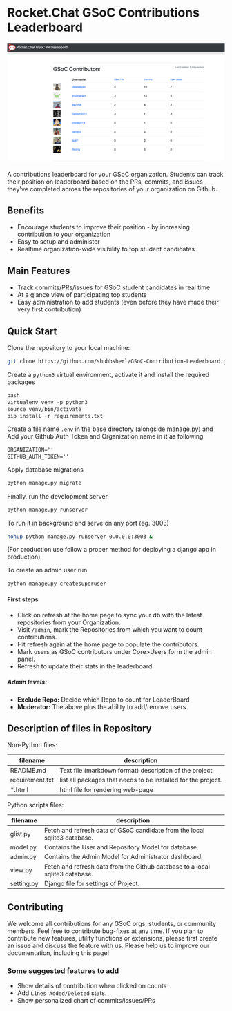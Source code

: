 
# Rocket.Chat GSoC Contributions Leaderboard

![Rocket.Chat GSoC Contributions Leaderboard screenshot](https://github.com/Sing-Li/bbug/blob/master/images/leaderboard.png)

A contributions leaderboard for your GSoC organization. Students can track their position on leaderboard based on the PRs, commits, and issues they've completed across the repositories of your organization on Github.

## Benefits
- Encourage students to improve their position - by increasing contribution to your organization
- Easy to setup and administer
- Realtime organization-wide visibility to top student candidates

## Main Features
- Track commits/PRs/issues for GSoC student candidates in real time
- At a glance view of participating top students
- Easy administration to add students (even before they have made their very first contribution)

## Quick Start



Clone the repository to your local machine:

```bash
git clone https://github.com/shubhsherl/GSoC-Contribution-Leaderboard.git
```

Create a `python3` virtual environment, activate it and install the required packages
```
bash
virtualenv venv -p python3
source venv/bin/activate
pip install -r requirements.txt
```

Create a file name `.env` in the base directory (alongside manage.py) and
Add your Github Auth Token and Organization name in it as following

```
ORGANIZATION=''
GITHUB_AUTH_TOKEN=''
```

Apply database migrations
```bash
python manage.py migrate
```

Finally, run the development server

```bash
python manage.py runserver
```

To run it in background and serve on any port (eg. 3003)
```bash
nohup python manage.py runserver 0.0.0.0:3003 &
```
(For production use follow a proper method for deploying a django app in production)

To create an admin user run
```bash
python manage.py createsuperuser
```

#### First steps

- Click on refresh at the home page to sync your db with the latest repositories from your Organization.
- Visit `/admin`, mark the Repositories from which you want to count contributions.
- Hit refresh again at the home page to populate the contributors.
- Mark users as GSoC contributors under Core>Users form the admin panel.
- Refresh to update their stats in the leaderboard.

##### Admin levels:
- **Exclude Repo:** Decide which Repo to count for LeaderBoard
- **Moderator:** The above plus the ability to add/remove users

## Description of files in Repository

Non-Python files:

filename                           |  description
----------------------------------|------------------------------------------------------------------------------------
README.md                         |  Text file (markdown format) description of the project.
requirement.txt                   |  list all packages that needs to be installed for the project.
\*.html                           |  html file for rendering web-page

Python scripts files:

filename                           |  description
----------------------------------|------------------------------------------------------------------------------------
glist.py                          |  Fetch and refresh data of GSoC candidate from the local sqlite3 database.
model.py                          |  Contains the User and Repository Model for database.
admin.py                          |  Contains the Admin Model for Administrator dashboard.
view.py                           |  Fetch and refresh data from the Github database to a local sqlite3 database.
setting.py                        |  Django file for settings of Project.


## Contributing

We welcome all contributions for any GSoC orgs, students, or community members. Feel free to contribute bug-fixes at any time. If you plan to contribute new features, utility functions or extensions, please first create an issue and discuss the feature with us. Please help us to improve our documentation, including this page!

### Some suggested  features to add
- Show details of contribution when clicked on counts
- Add `Lines Added/Deleted` stats.
- Show personalized chart of commits/issues/PRs

